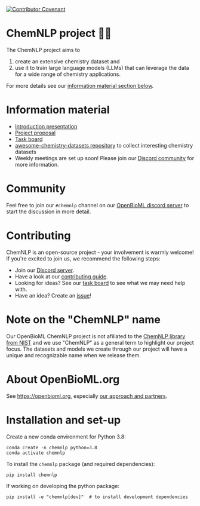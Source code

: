 [![Contributor Covenant](https://img.shields.io/badge/Contributor%20Covenant-2.1-4baaaa.svg)](code_of_conduct.md)

# ChemNLP project 🧪🚀
The ChemNLP project aims to
1) create an extensive chemistry dataset and
1) use it to train large language models (LLMs) that can leverage the data for a wide range of chemistry applications.

For more details see our [information material section below](#information-material).


# Information material
* [Introduction presentation](https://docs.google.com/presentation/d/1JkAKJveYsNGtAWoaksU8ykTdrC0aX3FshiFJ13SU6o8/edit?usp=sharing)
* [Project proposal](https://docs.google.com/document/d/1C44EKSJRojm39P2CaxnEq-0FGwDRaknKxJ8lZI6xr5M/edit?usp=sharing)
* [Task board](https://github.com/orgs/OpenBioML/projects/5/views/1)
* [awesome-chemistry-datasets repository](https://github.com/kjappelbaum/awesome-chemistry-datasets) to collect interesting chemistry datasets
* Weekly meetings are set up soon! Please join our [Discord community](#community) for more information.


# Community
Feel free to join our `#chemnlp` channel on our [OpenBioML discord server](https://discord.com/invite/GgDBFP8ZEt) to start the discussion in more detail.


# Contributing
ChemNLP is an open-source project - your involvement is warmly welcome! If you're excited to join us, we recommend the following steps:
* Join our [Discord server](#community).
* Have a look at our [contributing guide](https://github.com/OpenBioML/chemnlp/blob/main/CONTRIBUTING.md).
* Looking for ideas? See our [task board](https://github.com/orgs/OpenBioML/projects/5/views/1) to see what we may need help with.
* Have an idea? Create an [issue](https://github.com/OpenBioML/chemnlp/issues)!


# Note on the "ChemNLP" name
Our OpenBioML ChemNLP project is not afiliated to the [ChemNLP library from NIST](https://arxiv.org/abs/2209.08203) and we use "ChemNLP" as a general term to highlight our project focus. The datasets and models we create through our project will have a unique and recognizable name when we release them.


# About OpenBioML.org
See https://openbioml.org, especially [our approach and partners](https://openbioml.org/approach-and-partners.html).

# Installation and set-up
Create a new conda environment for Python 3.8:
```
conda create -n chemnlp python=3.8
conda activate chemnlp
```
To install the `chemnlp` package (and required dependencies):

```
pip install chemnlp
```

If working on developing the python package:
```
pip install -e "chemnlp[dev]"  # to install development dependencies
```